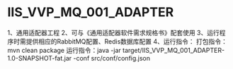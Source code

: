 # IIS_VVP_MQ_001_ADAPTER
1、通用适配器工程
2、可与《通用适配器软件需求规格书》配套使用
3、运行程序时需提供相应的RabbitMQ配置、Redis数据库配置
4、运行指令：
  打包指令：mvn clean package
  运行指令：java -jar target/IIS_VVP_MQ_001_ADAPTER-1.0-SNAPSHOT-fat.jar -conf src/conf/config.json
